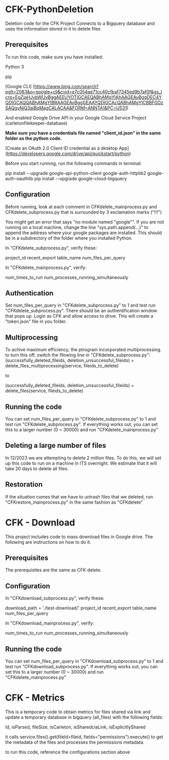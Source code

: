 # CFK-PythonDeletion
Deletion code for the CFK Project
Connects to a Bigquery database and uses the information stored in it to delete files

## Prerequisites
To run this code, make sure you have installed:

Python 3

pip

[Google CLI] (https://www.bing.com/search?pglt=2083&q=google+cli&cvid=e7c054ae71cc40cfbaf7345ed9b7af0f&gs_lcrp=EgZjaHJvbWUyBggAEEUYOTIGCAEQABhAMgYIAhAAGEAyBggDEC4YQDIGCAQQABhAMgYIBRAAGEAyBggGEAAYQDIGCAcQABhAMgYICBBFGDzSAQgyNjQ3ajBqMagCALACAA&FORM=ANNTA1&PC=U531)

And enabled Google Drive API in your Google Cloud Service Project (carletonfilekeeper-database)

**Make sure you have a credentials file named "client_id.json" in the same folder as the python code.**

[Create an OAuth 2.0 Client ID credential as a desktop App] (https://developers.google.com/drive/api/quickstart/python)

Before you start running, run the following commands in terminal:

pip install --upgrade google-api-python-client google-auth-httplib2 google-auth-oauthlib
pip install --upgrade google-cloud-bigquery

## Configuration

Before running, look at each comment in CFKdelete_mainprocess.py and CFKdelete_subprocess.py that is surrounded by 3 exclamation marks ("!!!")

You might get an error that says "no module named "google"". If you are not running on a local machine, change the line "sys.path.append(...)" to append the address where your google packages are installed. This should be in a subdirectory of the folder where you installed Python.

In "CFKdelete_subprocess.py", verify these:

project_id
recent_export
table_name 
num_files_per_query

In "CFKdelete_mainprocess.py", verify: 

num_times_to_run
num_processes_running_simultaneously

## Authentication

Set num_files_per_query in "CFKdelete_subprocess.py" to 1 and test run "CFKdelete_subprocess.py". There should be an authentification window that pops up. Login as CFK and allow access to drive. This will create a "token.json" file in you folder.

## Multiprocessing

To achive maximum efficiency, the ptrogram incorporated multiprocessing. 
to turn this off, switch the fllowing line in "CFKdelete_subprocess.py": 
(successfully_deleted_fileids, deletion_unsuccessful_fileids) = delete_files_multiprocessing(service, fileids_to_delete)

to 

(successfully_deleted_fileids, deletion_unsuccessful_fileids) = delete_files(service, fileids_to_delete)

## Running the code

You can set num_files_per_query in "CFKdelete_subprocess.py" to 1 and test run "CFKdelete_subprocess.py". If everything works out, you can set this to a larger number (0 ~ 30000) and run "CFKdelete_mainprocess.py"

## Deleting a large number of files

In 12/2023 we are attempting to delete 2 million files. To do this, we will set up this code to run on a machine in ITS overnight. We estimate that it will take 20 days to delete all files.

## Restoration

If the situation comes that we have to untrash files that we deleted, run "CFKrestore_mainprocess.py" in the same fashion as "CFKdelete"

# CFK - Download

This project includes code to mass download files in Google drive. The following are instructions on how to do it.

## Prerequisites

The prerequisites are the same as CFK delete.

## Configuration

In "CFKdownload_subprocess.py", verify these:

download_path = './test-download/'
project_id
recent_export
table_name 
num_files_per_query

In "CFKdownload_mainprocess.py", verify: 

num_times_to_run
num_processes_running_simultaneously

## Running the code

You can set num_files_per_query in "CFKdownload_subprocess.py" to 1 and test run "CFKdownload_subprocess.py". If everything works out, you can set this to a larger number (0 ~ 30000) and run "CFKdelete_mainprocess.py"

# CFK - Metrics

This is a temporary code to obtain metrics for files shared via link and update a temporary database in bigquery (all_files) with the following fields:

Id, isParsed, fileSize, isCarleton, isSharedciaLink, isExplicitlyShared

it calls service.files().get(fileId=fileid, fields="permissions").execute() to get the metadata of the files and processes the permissions metadata.

to run this code, reference the configurations section above
